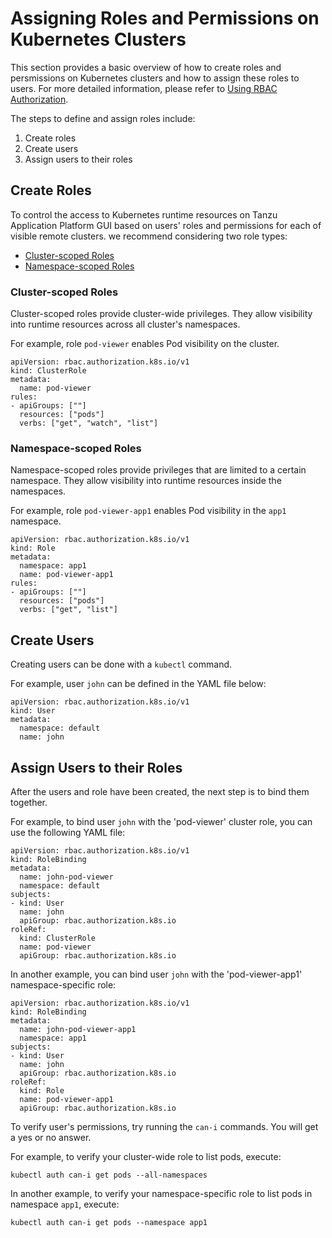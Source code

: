 # Assigning Roles and Permissions on Kubernetes Clusters

This section provides a basic overview of how to create roles and persmissions on Kubernetes clusters and how to assign these roles to users. For more detailed information, please refer to [Using RBAC Authorization](https://kubernetes.io/docs/reference/access-authn-authz/rbac/).

The steps to define and assign roles include:

1. Create roles
2. Create users
3. Assign users to their roles


## <a id="create-role"></a> Create Roles

To control the access to Kubernetes runtime resources on Tanzu Application Platform GUI based on users' roles and permissions for each of visible remote clusters. we recommend considering two role types:

- [Cluster-scoped Roles](#-cluster-scoped-roles)
- [Namespace-scoped Roles](#-namespace-scoped-roles)

### <a id="cluster-scoped-roles"></a> Cluster-scoped Roles

Cluster-scoped roles provide cluster-wide privileges. They allow visibility into runtime resources across all cluster's namespaces.

For example, role `pod-viewer` enables Pod visibility on the cluster.

```console
apiVersion: rbac.authorization.k8s.io/v1
kind: ClusterRole
metadata:
  name: pod-viewer
rules:
- apiGroups: [""]
  resources: ["pods"]
  verbs: ["get", "watch", "list"]
```

### <a id="namespace-scoped-roles"></a> Namespace-scoped Roles


Namespace-scoped roles provide privileges that are limited to a certain namespace. They allow visibility into runtime resources inside the namespaces.

For example, role `pod-viewer-app1` enables Pod visibility in the `app1` namespace.

```console
apiVersion: rbac.authorization.k8s.io/v1
kind: Role
metadata:
  namespace: app1
  name: pod-viewer-app1
rules:
- apiGroups: [""]
  resources: ["pods"]
  verbs: ["get", "list"]
```

## <a id="create-users"></a> Create Users

Creating users can be done with a `kubectl` command.

For example, user `john` can be defined in the YAML file below:

```console
apiVersion: rbac.authorization.k8s.io/v1
kind: User
metadata:
  namespace: default
  name: john
```

## <a id="assign-users-to-roles"></a> Assign Users to their Roles

After the users and role have been created, the next step is to bind them together.

For example, to bind user `john` with the 'pod-viewer' cluster role, you can use the following YAML file:

```console
apiVersion: rbac.authorization.k8s.io/v1
kind: RoleBinding
metadata:
  name: john-pod-viewer
  namespace: default
subjects:
- kind: User
  name: john
  apiGroup: rbac.authorization.k8s.io
roleRef:
  kind: ClusterRole
  name: pod-viewer
  apiGroup: rbac.authorization.k8s.io
```

In another example, you can bind user `john` with the 'pod-viewer-app1' namespace-specific role:

```console
apiVersion: rbac.authorization.k8s.io/v1
kind: RoleBinding
metadata:
  name: john-pod-viewer-app1
  namespace: app1
subjects:
- kind: User
  name: john
  apiGroup: rbac.authorization.k8s.io
roleRef:
  kind: Role
  name: pod-viewer-app1
  apiGroup: rbac.authorization.k8s.io
```

To verify user's permissions, try running the `can-i` commands. You will get a yes or no answer.

For example, to verify your cluster-wide role to list pods, execute:

```console
kubectl auth can-i get pods --all-namespaces
```

In another example, to verify your namespace-specific role to list pods in namespace `app1`, execute:

```console
kubectl auth can-i get pods --namespace app1
```




